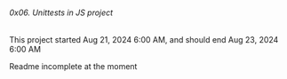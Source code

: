 <h6>0x06. Unittests in JS project </h6>
<p>This project started  Aug 21, 2024 6:00 AM,  and should end Aug 23, 2024 6:00 AM </p>
<p>Readme incomplete at the moment </p>